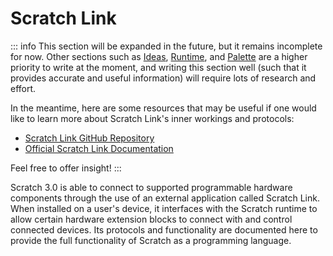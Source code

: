 # Scratch Link

::: info
This section will be expanded in the future, but it remains incomplete for now. Other sections such as [Ideas](/ideas/), [Runtime](/runtime/), and [Palette](/palette/) are a higher priority to write at the moment, and writing this section well (such that it provides accurate and useful information) will require lots of research and effort.

In the meantime, here are some resources that may be useful if one would like to learn more about Scratch Link's inner workings and protocols:

- [Scratch Link GitHub Repository](https://github.com/scratchfoundation/scratch-link)
- [Official Scratch Link Documentation](https://github.com/scratchfoundation/scratch-link/tree/develop/Documentation)

Feel free to offer insight!
:::

Scratch 3.0 is able to connect to supported programmable hardware components through the use of an external application called Scratch Link. When installed on a user's device, it interfaces with the Scratch runtime to allow certain hardware extension blocks to connect with and control connected devices. Its protocols and functionality are documented here to provide  the full functionality of Scratch as a programming language.

